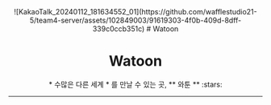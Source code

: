 <div align="center">
  ![KakaoTalk_20240112_181634552_01](https://github.com/wafflestudio21-5/team4-server/assets/102849003/91619303-4f0b-409d-8dff-339c0ccb351c)
  # Watoon
</div>


# <center> Watoon </center>

<center>
* 수많은 다른 세계 *
를 만날 수 있는 곳, ** 와툰 ** :stars: </center>

* * *
